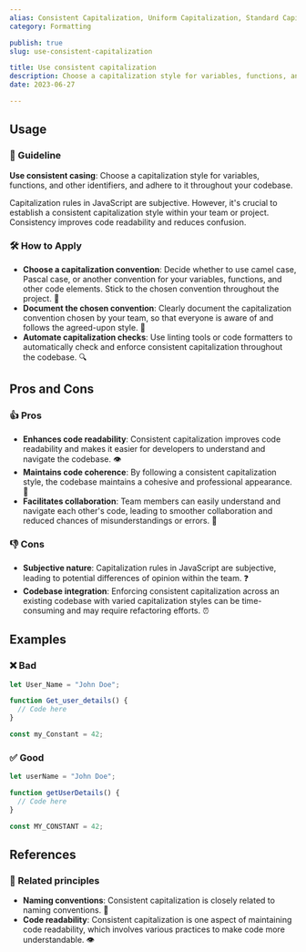 ```yaml
---
alias: Consistent Capitalization, Uniform Capitalization, Standard Capitalization
category: Formatting

publish: true
slug: use-consistent-capitalization

title: Use consistent capitalization
description: Choose a capitalization style for variables, functions, and other identifiers, and adhere to it throughout your codebase. Consistency improves code readability.
date: 2023-06-27

---
```


## Usage
### 📝 Guideline
**Use consistent casing**: Choose a capitalization style for variables, functions, and other identifiers, and adhere to it throughout your codebase.

Capitalization rules in JavaScript are subjective. However, it's crucial to establish a consistent capitalization style within your team or project. Consistency improves code readability and reduces confusion.

### 🛠️ How to Apply
- **Choose a capitalization convention**: Decide whether to use camel case, Pascal case, or another convention for your variables, functions, and other code elements. Stick to the chosen convention throughout the project. 🐪
- **Document the chosen convention**: Clearly document the capitalization convention chosen by your team, so that everyone is aware of and follows the agreed-upon style. 📄
- **Automate capitalization checks**: Use linting tools or code formatters to automatically check and enforce consistent capitalization throughout the codebase. 🔍

## Pros and Cons

### 👍 Pros
- **Enhances code readability**: Consistent capitalization improves code readability and makes it easier for developers to understand and navigate the codebase. 👁️
- **Maintains code coherence**: By following a consistent capitalization style, the codebase maintains a cohesive and professional appearance. 🌟
- **Facilitates collaboration**: Team members can easily understand and navigate each other's code, leading to smoother collaboration and reduced chances of misunderstandings or errors. 🤝

### 👎 Cons
- **Subjective nature**: Capitalization rules in JavaScript are subjective, leading to potential differences of opinion within the team. ❓
- **Codebase integration**: Enforcing consistent capitalization across an existing codebase with varied capitalization styles can be time-consuming and may require refactoring efforts. ⏰

## Examples

### ❌ Bad
```typescript
let User_Name = "John Doe";

function Get_user_details() {
  // Code here
}

const my_Constant = 42;
```

### ✅ Good
```typescript
let userName = "John Doe";

function getUserDetails() {
  // Code here
}

const MY_CONSTANT = 42;
```

## References

### 🔀 Related principles
- **Naming conventions**: Consistent capitalization is closely related to naming conventions. 👥
- **Code readability**: Consistent capitalization is one aspect of maintaining code readability, which involves various practices to make code more understandable. 👁️